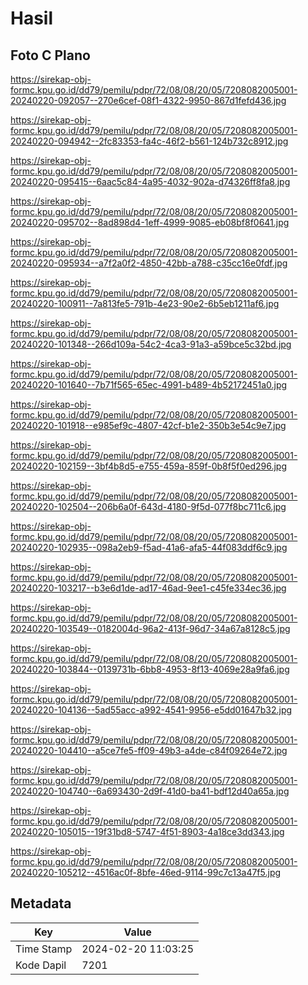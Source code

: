 # Hasil

## Foto C Plano

https://sirekap-obj-formc.kpu.go.id/dd79/pemilu/pdpr/72/08/08/20/05/7208082005001-20240220-092057--270e6cef-08f1-4322-9950-867d1fefd436.jpg

https://sirekap-obj-formc.kpu.go.id/dd79/pemilu/pdpr/72/08/08/20/05/7208082005001-20240220-094942--2fc83353-fa4c-46f2-b561-124b732c8912.jpg

https://sirekap-obj-formc.kpu.go.id/dd79/pemilu/pdpr/72/08/08/20/05/7208082005001-20240220-095415--6aac5c84-4a95-4032-902a-d74326ff8fa8.jpg

https://sirekap-obj-formc.kpu.go.id/dd79/pemilu/pdpr/72/08/08/20/05/7208082005001-20240220-095702--8ad898d4-1eff-4999-9085-eb08bf8f0641.jpg

https://sirekap-obj-formc.kpu.go.id/dd79/pemilu/pdpr/72/08/08/20/05/7208082005001-20240220-095934--a7f2a0f2-4850-42bb-a788-c35cc16e0fdf.jpg

https://sirekap-obj-formc.kpu.go.id/dd79/pemilu/pdpr/72/08/08/20/05/7208082005001-20240220-100911--7a813fe5-791b-4e23-90e2-6b5eb1211af6.jpg

https://sirekap-obj-formc.kpu.go.id/dd79/pemilu/pdpr/72/08/08/20/05/7208082005001-20240220-101348--266d109a-54c2-4ca3-91a3-a59bce5c32bd.jpg

https://sirekap-obj-formc.kpu.go.id/dd79/pemilu/pdpr/72/08/08/20/05/7208082005001-20240220-101640--7b71f565-65ec-4991-b489-4b52172451a0.jpg

https://sirekap-obj-formc.kpu.go.id/dd79/pemilu/pdpr/72/08/08/20/05/7208082005001-20240220-101918--e985ef9c-4807-42cf-b1e2-350b3e54c9e7.jpg

https://sirekap-obj-formc.kpu.go.id/dd79/pemilu/pdpr/72/08/08/20/05/7208082005001-20240220-102159--3bf4b8d5-e755-459a-859f-0b8f5f0ed296.jpg

https://sirekap-obj-formc.kpu.go.id/dd79/pemilu/pdpr/72/08/08/20/05/7208082005001-20240220-102504--206b6a0f-643d-4180-9f5d-077f8bc711c6.jpg

https://sirekap-obj-formc.kpu.go.id/dd79/pemilu/pdpr/72/08/08/20/05/7208082005001-20240220-102935--098a2eb9-f5ad-41a6-afa5-44f083ddf6c9.jpg

https://sirekap-obj-formc.kpu.go.id/dd79/pemilu/pdpr/72/08/08/20/05/7208082005001-20240220-103217--b3e6d1de-ad17-46ad-9ee1-c45fe334ec36.jpg

https://sirekap-obj-formc.kpu.go.id/dd79/pemilu/pdpr/72/08/08/20/05/7208082005001-20240220-103549--0182004d-96a2-413f-96d7-34a67a8128c5.jpg

https://sirekap-obj-formc.kpu.go.id/dd79/pemilu/pdpr/72/08/08/20/05/7208082005001-20240220-103844--0139731b-6bb8-4953-8f13-4069e28a9fa6.jpg

https://sirekap-obj-formc.kpu.go.id/dd79/pemilu/pdpr/72/08/08/20/05/7208082005001-20240220-104136--5ad55acc-a992-4541-9956-e5dd01647b32.jpg

https://sirekap-obj-formc.kpu.go.id/dd79/pemilu/pdpr/72/08/08/20/05/7208082005001-20240220-104410--a5ce7fe5-ff09-49b3-a4de-c84f09264e72.jpg

https://sirekap-obj-formc.kpu.go.id/dd79/pemilu/pdpr/72/08/08/20/05/7208082005001-20240220-104740--6a693430-2d9f-41d0-ba41-bdf12d40a65a.jpg

https://sirekap-obj-formc.kpu.go.id/dd79/pemilu/pdpr/72/08/08/20/05/7208082005001-20240220-105015--19f31bd8-5747-4f51-8903-4a18ce3dd343.jpg

https://sirekap-obj-formc.kpu.go.id/dd79/pemilu/pdpr/72/08/08/20/05/7208082005001-20240220-105212--4516ac0f-8bfe-46ed-9114-99c7c13a47f5.jpg


## Metadata

| Key        | Value               |
| ---------- | ------------------- |
| Time Stamp | 2024-02-20 11:03:25 |
| Kode Dapil | 7201                |



